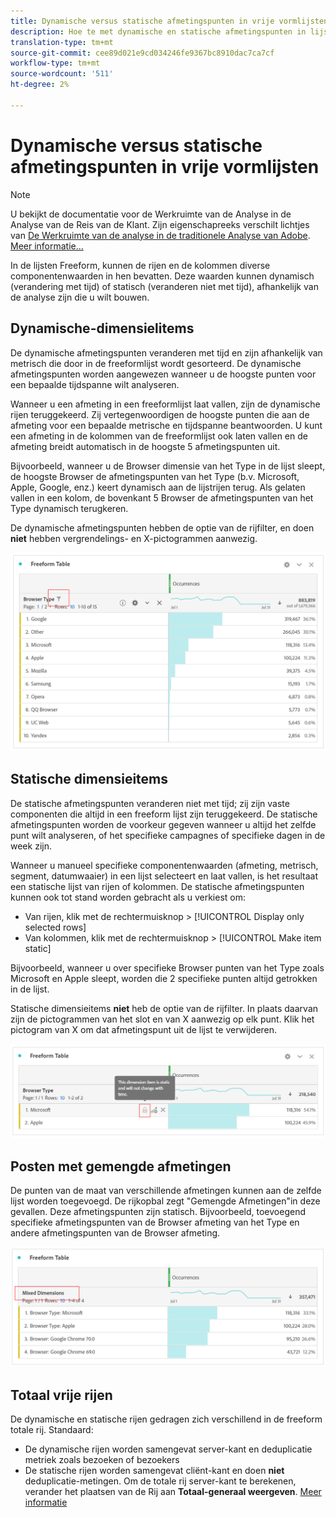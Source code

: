```yaml
---
title: Dynamische versus statische afmetingspunten in vrije vormlijsten
description: Hoe te met dynamische en statische afmetingspunten in lijsten in wisselwerking te staan.
translation-type: tm+mt
source-git-commit: cee89d021e9cd034246fe9367bc8910dac7ca7cf
workflow-type: tm+mt
source-wordcount: '511'
ht-degree: 2%

---
```



# Dynamische versus statische afmetingspunten in vrije vormlijsten

>[!NOTE]
>
>U bekijkt de documentatie voor de Werkruimte van de Analyse in de Analyse van de Reis van de Klant. Zijn eigenschapreeks verschilt lichtjes van [De Werkruimte van de analyse in de traditionele Analyse van Adobe](https://docs.adobe.com/content/help/en/analytics/analyze/analysis-workspace/home.html). [Meer informatie...](/help/getting-started/cja-aa.md)

In de lijsten Freeform, kunnen de rijen en de kolommen diverse componentenwaarden in hen bevatten. Deze waarden kunnen dynamisch (verandering met tijd) of statisch (veranderen niet met tijd), afhankelijk van de analyse zijn die u wilt bouwen.

## Dynamische-dimensielitems

De dynamische afmetingspunten veranderen met tijd en zijn afhankelijk van metrisch die door in de freeformlijst wordt gesorteerd. De dynamische afmetingspunten worden aangewezen wanneer u de hoogste punten voor een bepaalde tijdspanne wilt analyseren.

Wanneer u een afmeting in een freeformlijst laat vallen, zijn de dynamische rijen teruggekeerd. Zij vertegenwoordigen de hoogste punten die aan de afmeting voor een bepaalde metrische en tijdspanne beantwoorden. U kunt een afmeting in de kolommen van de freeformlijst ook laten vallen en de afmeting breidt automatisch in de hoogste 5 afmetingspunten uit.

Bijvoorbeeld, wanneer u de Browser dimensie van het Type in de lijst sleept, de hoogste Browser de afmetingspunten van het Type (b.v. Microsoft, Apple, Google, enz.) keert dynamisch aan de lijstrijen terug. Als gelaten vallen in een kolom, de bovenkant 5 Browser de afmetingspunten van het Type dynamisch terugkeren.

De dynamische afmetingspunten hebben de optie van de rijfilter, en doen **niet** hebben vergrendelings- en X-pictogrammen aanwezig.

![](assets/dynamic-items.png)

## Statische dimensieitems

De statische afmetingspunten veranderen niet met tijd; zij zijn vaste componenten die altijd in een freeform lijst zijn teruggekeerd. De statische afmetingspunten worden de voorkeur gegeven wanneer u altijd het zelfde punt wilt analyseren, of het specifieke campagnes of specifieke dagen in de week zijn.

Wanneer u manueel specifieke componentenwaarden (afmeting, metrisch, segment, datumwaaier) in een lijst selecteert en laat vallen, is het resultaat een statische lijst van rijen of kolommen. De statische afmetingspunten kunnen ook tot stand worden gebracht als u verkiest om:

* Van rijen, klik met de rechtermuisknop > [!UICONTROL Display only selected rows]
* Van kolommen, klik met de rechtermuisknop > [!UICONTROL Make item static]

Bijvoorbeeld, wanneer u over specifieke Browser punten van het Type zoals Microsoft en Apple sleept, worden die 2 specifieke punten altijd getrokken in de lijst.

Statische dimensieitems **niet** heb de optie van de rijfilter. In plaats daarvan zijn de pictogrammen van het slot en van X aanwezig op elk punt. Klik het pictogram van X om dat afmetingspunt uit de lijst te verwijderen.

![](assets/static-items.png)

## Posten met gemengde afmetingen

De punten van de maat van verschillende afmetingen kunnen aan de zelfde lijst worden toegevoegd. De rijkopbal zegt &quot;Gemengde Afmetingen&quot;in deze gevallen. Deze afmetingspunten zijn statisch. Bijvoorbeeld, toevoegend specifieke afmetingspunten van de Browser afmeting van het Type en andere afmetingspunten van de Browser afmeting.

![](assets/mixed-dimensions.png)

## Totaal vrije rijen

De dynamische en statische rijen gedragen zich verschillend in de freeform totale rij. Standaard:

* De dynamische rijen worden samengevat server-kant en deduplicatie metriek zoals bezoeken of bezoekers
* De statische rijen worden samengevat cliënt-kant en doen **niet** deduplicatie-metingen. Om de totale rij server-kant te berekenen, verander het plaatsen van de Rij aan **Totaal-generaal weergeven**. [Meer informatie](https://docs.adobe.com/content/help/nl-NL/analytics/analyze/analysis-workspace/build-workspace-project/workspace-totals.html)

